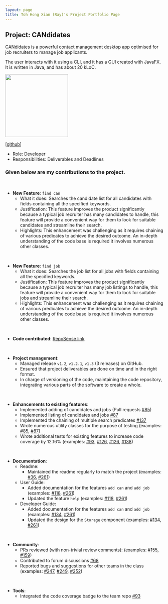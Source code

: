 ```yaml
---
layout: page
title: Toh Hong Xian (Ray)'s Project Portfolio Page
---
```


## Project: CANdidates

CANdidates is a powerful contact management desktop app optimised for job recruiters to manage job applicants.

The user interacts with it using a CLI, and it has a GUI created with JavaFX. It is written in Java, and has about 20 kLoC.

<img src="https://i.imgur.com/sfvvyn3.jpg" width="200px">

[[github](https://github.com/raythx98)]
* Role: Developer
* Responsibilities: Deliverables and Deadlines

### Given below are my contributions to the project.

<br>

* **New Feature**: `find can`
  * What it does: Searches the candidate list for all candidates with fields containing all the specified keywords.
  * Justification: This feature improves the product significantly because a typical job recruiter has many candidates to handle, this feature will provide a convenient way for them to look for suitable candidates and streamline their search.
  * Highlights: This enhancement was challenging as it requires chaining of various predicates to achieve the desired outcome. An in-depth understanding of the code base is required it involves numerous other classes.

<br>

* **New Feature**: `find job`
  * What it does: Searches the job list for all jobs with fields containing all the specified keywords.
  * Justification: This feature improves the product significantly because a typical job recruiter has many job listings to handle, this feature will provide a convenient way for them to look for suitable jobs and streamline their search.
  * Highlights: This enhancement was challenging as it requires chaining of various predicates to achieve the desired outcome. An in-depth understanding of the code base is required it involves numerous other classes.

<br>

* **Code contributed**: [RepoSense link](https://nus-cs2103-ay2021s1.github.io/tp-dashboard/#search=raythx98&sort=groupTitle&sortWithin=title&since=2020-08-14&timeframe=commit&mergegroup=&groupSelect=groupByAuthors&breakdown=false&tabOpen=false)

<br>

* **Project management**:
  * Managed release `v1.2`, `v1.2.1`, `v1.3` (3 releases) on GitHub.
  * Ensured that project deliverables are done on time and in the right format.
  * In charge of versioning of the code, maintaining the code repository, integrating various parts of the software to create a whole.

<br>

* **Enhancements to existing features**:
  * Implemented adding of candidates and jobs (Pull requests [\#85](https://github.com/AY2021S1-CS2103T-T17-3/tp/pull/85))
  * Implemented listing of candidates and jobs [\#87](https://github.com/AY2021S1-CS2103T-T17-3/tp/pull/87)
  * Implemented the chaining of multiple search predicates [\#137](https://github.com/AY2021S1-CS2103T-T17-3/tp/pull/137)
  * Wrote numerous utility classes for the purpose of testing (examples: [\#85](https://github.com/AY2021S1-CS2103T-T17-3/tp/pull/85), [\#87](https://github.com/AY2021S1-CS2103T-T17-3/tp/pull/87))
  * Wrote additional tests for existing features to increase code coverage by 12.16% (examples: [\#93](https://github.com/AY2021S1-CS2103T-T17-3/tp/pull/93), [\#126](https://github.com/AY2021S1-CS2103T-T17-3/tp/pull/126), [\#126](https://github.com/AY2021S1-CS2103T-T17-3/tp/pull/126), [\#138](https://github.com/AY2021S1-CS2103T-T17-3/tp/pull/138))

<br>

* **Documentation**:
  * Readme:
    * Maintained the readme regularly to match the project (examples: [\#36](https://github.com/AY2021S1-CS2103T-T17-3/tp/pull/36), [\#261](https://github.com/AY2021S1-CS2103T-T17-3/tp/pull/261))
  * User Guide:
    * Added documentation for the features `add can` and `add job` (examples: [\#118](https://github.com/AY2021S1-CS2103T-T17-3/tp/pull/118), [\#261](https://github.com/AY2021S1-CS2103T-T17-3/tp/pull/261))
    * Updated the feature `help` (examples: [\#118](https://github.com/AY2021S1-CS2103T-T17-3/tp/pull/118), [\#261](https://github.com/AY2021S1-CS2103T-T17-3/tp/pull/261))
  * Developer Guide:
    * Added documentation for the features `add can` and `add job` (examples: [\#134](https://github.com/AY2021S1-CS2103T-T17-3/tp/pull/134), [\#261](https://github.com/AY2021S1-CS2103T-T17-3/tp/pull/261))
    * Updated the design for the `Storage` component (examples: [\#134](https://github.com/AY2021S1-CS2103T-T17-3/tp/pull/134), [\#261](https://github.com/AY2021S1-CS2103T-T17-3/tp/pull/261))

<br>

* **Community**:
  * PRs reviewed (with non-trivial review comments): (examples: [\#155](https://github.com/AY2021S1-CS2103T-T17-3/tp/pull/155), [\#159](https://github.com/AY2021S1-CS2103T-T17-3/tp/pull/159))
  * Contributed to forum discussions [#68](https://github.com/AY2021S1-CS2103T-T17-3/tp/issues/68)
  * Reported bugs and suggestions for other teams in the class (examples: [#247](https://github.com/AY2021S1-CS2103T-T17-3/tp/issues/247), [#249](https://github.com/AY2021S1-CS2103T-T17-3/tp/issues/249), [#252](https://github.com/AY2021S1-CS2103T-T17-3/tp/issues/252))

<br>

* **Tools**:
  * Integrated the code coverage badge to the team repo [\#93](https://github.com/AY2021S1-CS2103T-T17-3/tp/pull/93)
